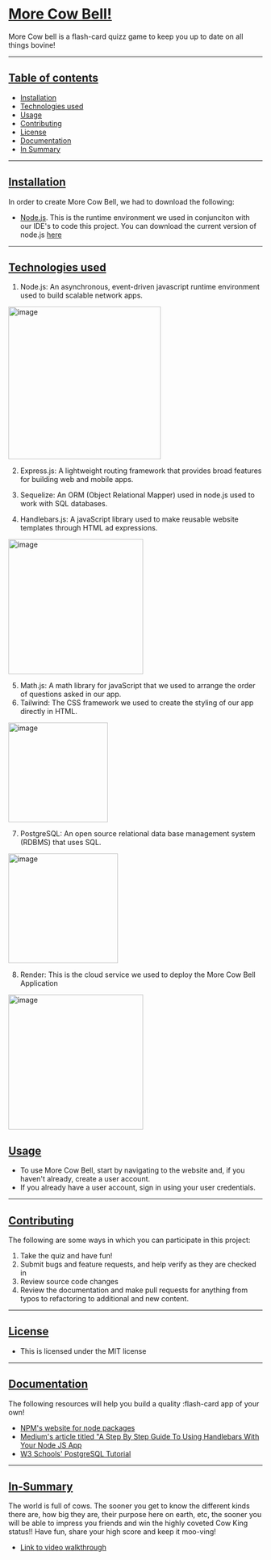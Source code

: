 # <ins> More Cow Bell!</ins>

More Cow bell is a flash-card quizz game to keep you up to date on all things bovine!

---

## <ins>Table of contents</ins>

- [Installation](#Installation)
- [Technologies used](#Technologies-used)
- [Usage](#Usage)
- [Contributing](#Contributing)
- [License](#License)
- [Documentation](#Documentation)
- [In Summary](#In-Summary)

---

## <ins>Installation</ins>

In order to create More Cow Bell, we had to download the following:

- <ins>Node.js</ins>. This is the runtime environment we used in conjunciton with our IDE's to code this project. You can download the current version of node.js [here](https://nodejs.org/en)

---

## <ins>Technologies used</ins>

1. Node.js: An asynchronous, event-driven javascript runtime environment used to build scalable network apps.
<img width="302" alt="image" src="https://github.com/user-attachments/assets/25400799-9422-422d-b073-b433e72d74e0">

2. Express.js: A lightweight routing framework that provides broad features for building web and mobile apps.

3. Sequelize: An ORM (Object Relational Mapper) used in node.js used to work with SQL databases.

4. Handlebars.js: A javaScript library used to make reusable website templates through HTML ad expressions.
<img width="267" alt="image" src="https://github.com/user-attachments/assets/7fd035d1-672a-4365-bf2e-c789603c0153">

5. Math.js: A math library for javaScript that we used to arrange the order of questions asked in our app.
6. Tailwind: The CSS framework we used to create the styling of our app directly in HTML.
<img width="197" alt="image" src="https://github.com/user-attachments/assets/f2111551-5317-4130-809a-01cbbfe05c7b">

7. PostgreSQL: An open source relational data base management system (RDBMS) that uses SQL.
<img width="217" alt="image" src="https://github.com/user-attachments/assets/33ce5ef9-80bf-40be-8cec-4946c197b4e5">

8. Render: This is the cloud service we used to deploy the More Cow Bell Application
<img width="267" alt="image" src="https://github.com/user-attachments/assets/a495f22b-451b-4c7a-9937-da6b3ed3cfcc">


## <ins>Usage</ins>

- To use More Cow Bell, start by navigating to the website and, if you haven't already, create a user account.
- If you already have a user account, sign in using your user credentials.

---

## <ins>Contributing</ins>

The following are some ways in which you can participate in this project:

1. Take the quiz and have fun!
2. Submit bugs and feature requests, and help verify as they are checked in
3. Review source code changes
4. Review the documentation and make pull requests for anything from typos to refactoring to additional and new content.

---

## <ins>License</ins>

- This is licensed under the MIT license

---

## <ins>Documentation</ins>

The following resources will help you build a quality :flash-card app of your own!

- [NPM's website for node packages](https://www.npmjs.com/package/package)
- [Medium's article titled "A Step By Step Guide To Using Handlebars With Your Node JS App](https://waelyasmina.medium.com/a-guide-into-using-handlebars-with-your-express-js-application-22b944443b65)
- [W3 Schools' PostgreSQL Tutorial](https://www.w3schools.com/postgresql/index.php)

---

## <ins>In-Summary</ins>

The world is full of cows. The sooner you get to know the different kinds there are, how big they are, their purpose here on earth, etc, the sooner you will be able to impress you friends and win the highly coveted Cow King status!! Have fun, share your high score and keep it moo-ving!

- [Link to video walkthrough]()
